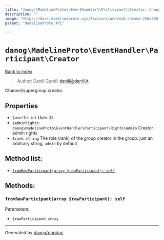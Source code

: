 ```yaml
---
title: "danog\\MadelineProto\\EventHandler\\Participant\\Creator: Channel/supergroup creator."
description: ""
image: "https://docs.madelineproto.xyz/favicons/android-chrome-256x256.png"
parent: "MadelineProto API"

---
```

# `danog\MadelineProto\EventHandler\Participant\Creator`
[Back to index](../../../../index.html)

> Author: Daniil Gentili <daniil@daniil.it>  
  

Channel/supergroup creator.  



## Properties
* `$userId`: `int` User ID
* `$adminRights`: `danog\MadelineProto\EventHandler\Participant\Rights\Admin` Creator admin rights
* `$rank`: `string` The role (rank) of the group creator in the group: just an arbitrary string, `admin` by default

## Method list:
* [`fromRawParticipant(array $rawParticipant): self`](#fromRawParticipant)

## Methods:
### <a name="fromRawParticipant"></a> `fromRawParticipant(array $rawParticipant): self`




Parameters:

* `$rawParticipant`: `array`   



---
Generated by [danog/phpdoc](https://phpdoc.daniil.it)
